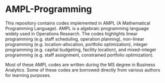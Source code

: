 AMPL-Programming
================
This repository contains codes implemented in AMPL (A Mathematical Programming 
Language). AMPL is a algebraic programming language widely used in Operations 
Research. The codes highlights linear programming (e.g. staff scheduling, 
operation planning), non-linear programming (e.g. location-allocation, portfolio 
optimization), integer programming (e.g. capital budgeting, facility location), 
and mixed-integer programming (e.g. staff assignment, constrained portfolio 
optimization). 

Most of these AMPL codes are written during the MS degree in Business Analytics.
Some of these codes are borrowed directly from various authors for learning purposes. 
